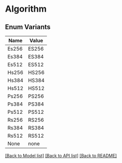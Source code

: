 # Algorithm

## Enum Variants

| Name | Value |
|---- | -----|
| Es256 | ES256 |
| Es384 | ES384 |
| Es512 | ES512 |
| Hs256 | HS256 |
| Hs384 | HS384 |
| Hs512 | HS512 |
| Ps256 | PS256 |
| Ps384 | PS384 |
| Ps512 | PS512 |
| Rs256 | RS256 |
| Rs384 | RS384 |
| Rs512 | RS512 |
| None | none |


[[Back to Model list]](../README.md#documentation-for-models) [[Back to API list]](../README.md#documentation-for-api-endpoints) [[Back to README]](../README.md)


